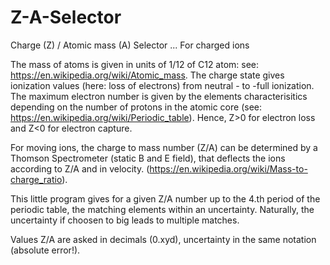 # Z-A-Selector
Charge (Z) / Atomic mass (A) Selector ... For charged ions


The mass of atoms is given in units of 1/12 of C12 atom: see: https://en.wikipedia.org/wiki/Atomic_mass.
The charge state gives ionization values (here: loss of electrons) from neutral - to -full ionization. The maximum
electron number is given by the elements characterisitics depending on the number of protons in the atomic core 
(see: https://en.wikipedia.org/wiki/Periodic_table). 
Hence, Z>0 for electron loss and Z<0 for electron capture. 

For moving ions, the charge to mass number (Z/A) can be determined by a Thomson Spectrometer (static B and E field), that deflects
the ions according to Z/A and in velocity. (https://en.wikipedia.org/wiki/Mass-to-charge_ratio).

This little program gives for a given Z/A number up to the 4.th period of the periodic table, the matching elements within
an uncertainty. Naturally, the uncertainty if choosen to big leads to multiple matches.

Values Z/A are asked in decimals (0.xyd), uncertainty in the same notation (absolute error!).

